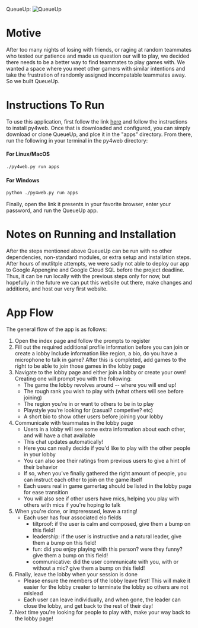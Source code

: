 QueueUp: ![QueueUp](https://drive.google.com/thumbnail?id=1ijZHvfT_vnazSPr7pKlxmTGpYO3KoMxQ)

# Motive
After too many nights of losing with friends, or raging at random teammates who tested our
patience and made us question our will to play, we decided there needs to be a better way
to find teammates to play games with. We wanted a space where you meet other gamers with
similar intentions and take the frustration of randomly assigned incompatable teammates away.  
So we built QueueUp.

# Instructions To Run
To use this application, first follow the link [here](https://github.com/web2py/py4web) and follow the instructions
to install py4web. Once that is downloaded and configured, you can simply download or clone QueueUp, and plce it in the
"apps" directory. From there, run the following in your terminal in the py4web directory:

#### For Linux/MacOS
```bash
./py4web.py run apps
```
#### For Windows
```bash
python ./py4web.py run apps
```

Finally, open the link it presents in your favorite browser, enter your password, and run the QueueUp app.

# Notes on Running and Installation
After the steps mentioned above QueueUp can be run with no other dependencies, non-standard modules, 
or extra setup and installation steps. After hours of mutlitple attempts, we were sadly not able to
deploy our app to Google Appengine and Google Cloud SQL before the project deadline. Thus, it can be run locally 
with the previous steps only for now, but hopefully in the future we can put this website out there, make changes
and additions, and host our very first website. 

# App Flow
The general flow of the app is as follows:

1. Open the index page and follow the prompts to register
2. Fill out the required additional profile information before you can join or create a lobby
    Include information like region, a bio, do you have a microphone to talk in game?
    After this is completed, add games to the right to be able to join those games in the lobby page
3. Navigate to the lobby page and either join a lobby or create your own! Creating one will prompt you with the following:
    - The game the lobby revolves around -- where you will end up!
    - The rough rank you wish to play with (what others will see before joining)
    - The region you're in or want to others to be in to play
    - Playstyle you're looking for (casual? competive? etc)
    - A short bio to show other users before joining your lobby
4. Communicate with teammates in the lobby page
    - Users in a lobby will see some extra information about each other, and will have a chat available
    - This chat updates automatically!
    - Here you can really decide if you'd like to play with the other people in your lobby
    - You can also see their ratings from previous users to give a hint of their behavior
    - If so, when you've finally gathered the right amount of people, you can instruct each other to join on the game itself
    - Each users real in game gamertag should be listed in the lobby page for ease transition
    - You will also see if other users have mics, helping you play with others with mics if you're hoping to talk
5. When you're done, or impreressed, leave a rating!
    - Each user has four associated elo fields
        - tiltproof: if the user is calm and composed, give them a bump on this field!
        - leadership: if the user is instructive and a natural leader, give them a bump on this field!
        - fun: did you enjoy playing with this person? were they funny? give them a bump on this field!
        - communicative: did the user communicate with you, with or without a mic? give them a bump on this field!
6. Finally, leave the lobby when your session is done
    - Please ensure the members of the lobby leave first! This will make it easier for the lobby creater to terminate the lobby so others are not mislead
    - Each user can leave individually, and when gone, the leader can close the lobby, and get back to the rest of their day!
7. Next time you're looking for people to play with, make your way back to the lobby page!

